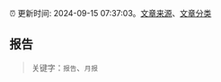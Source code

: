 :alarm_clock: 更新时间: 2024-09-15 07:37:03。[文章来源](/README.md)、[文章分类](/TAGS.md)

## 报告


> 关键字：`报告`、`月报`



